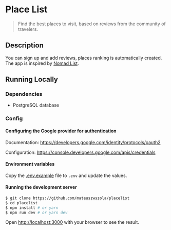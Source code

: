 # Place List

> Find the best places to visit, based on reviews from the community of travelers.

## Description 

You can sign up and add reviews, places ranking is automatically created. The app is inspired by [Nomad List](https://nomadlist.com/).

## Running Locally

### Dependencies

- PostgreSQL database

### Config

#### Configuring the Google provider for authentication

Documentation: https://developers.google.com/identity/protocols/oauth2

Configuration: https://console.developers.google.com/apis/credentials

#### Environment variables

Copy the [.env.example](.env.example) file to `.env` and update the values.

#### Running the development server

```bash
$ git clone https://github.com/mateuszwszola/placelist
$ cd placelist
$ npm install # or yarn
$ npm run dev # or yarn dev
```

Open [http://localhost:3000](http://localhost:3000) with your browser to see the result.
